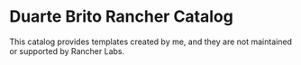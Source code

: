 # Duarte Brito Rancher Catalog

This catalog provides templates created by me, and they are not maintained or supported by Rancher Labs.
